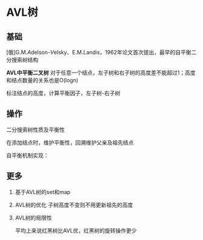 <!--
 * @Author: five-5
 * @Date: 2019-07-10 19:15:43
 * @Description: Avl笔记
 * @LastEditTime: 2019-07-10 22:40:19
 -->

# AVL树
## 基础
[俄]G.M.*A*delson-*V*elsky、E.M.*L*andis，1962年论文首次提出，最早的自平衡二分搜索树结构

**AVL中平衡二叉树**
对于任意一个结点，左子树和右子树的高度差不能超过1；高度和结点数量的关系也是O(logn)

标注结点的高度，计算平衡因子，左子树-右子树

## 操作
二分搜索树性质及平衡性

在添加结点时，维护平衡性，回溯维护父亲及祖先结点

自平衡机制实现：


## 更多
1. 基于AVL树的set和map
2. AVL树的优化
子树高度不变则不用更新祖先的高度
3. AVL树的局限性
   
   平均上来说红黑树比AVL优，红黑树的旋转操作更少